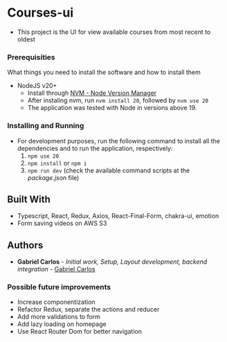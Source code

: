 # Courses-ui

- This project is the UI for view available courses from most recent to oldest 

### Prerequisities

What things you need to install the software and how to install them

* NodeJS v20+
    - Install through [NVM - Node Version Manager](https://github.com/nvm-sh/nvm)
    - After instaling nvm, run ```nvm install 20```, followed by ```nvm use 20```
    - The application was tested with Node in versions above 19.

### Installing and Running

* For development purposes, run the following command to install all the dependencies and to run the application, respectively:
  1. ```npm use 20```
  2. ```npm install``` or ```npm i```
  3. ``` npm run dev ``` (check the available command scripts at the *package.json* file)

## Built With

- Typescript, React, Redux, Axios, React-Final-Form, chakra-ui, emotion
- Form saving videos on AWS S3

## Authors

* **Gabriel Carlos** - *Initial work, Setup, Layout development, backend integration* - [Gabriel Carlos](https://github.com/gabrielcarlossl)

### Possible future improvements

- Increase componentization
- Refactor Redux, separate the actions and reducer
- Add more validations to form
- Add lazy loading on homepage 
- Use React Router Dom for better navigation